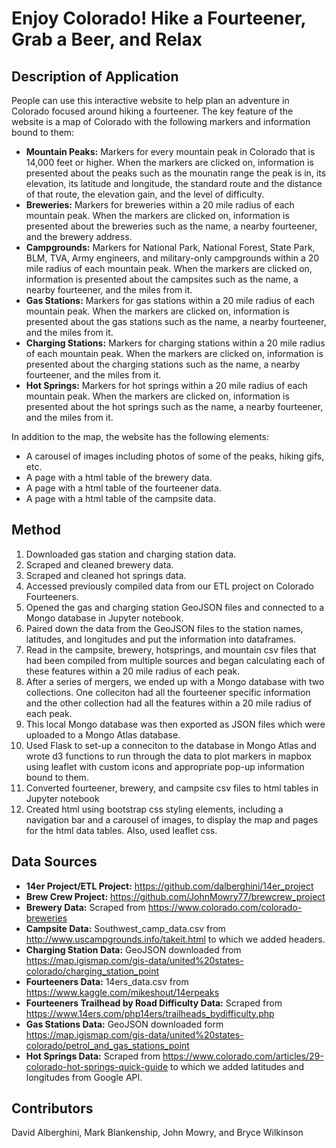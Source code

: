 # Enjoy Colorado! Hike a Fourteener, Grab a Beer, and Relax

## Description of Application
People can use this interactive website to help plan an adventure in Colorado focused around hiking a fourteener. The key feature of the website is a map of Colorado with the following markers and information bound to them:
- **Mountain Peaks:** Markers for every mountain peak in Colorado that is 14,000 feet or higher. When the markers are clicked on, information is presented about the peaks such as the mounatin range the peak is in, its elevation, its latitude and longitude, the standard route and the distance of that route, the elevation gain, and the level of difficulty.
- **Breweries:** Markers for breweries within a 20 mile radius of each mountain peak. When the markers are clicked on, information is presented about the breweries such as the name, a nearby fourteener, and the brewery address.
- **Campgrounds:** Markers for National Park, National Forest, State Park, BLM, TVA, Army engineers, and military-only campgrounds within a 20 mile radius of each mountain peak. When the markers are clicked on, information is presented about the campsites such as the name, a nearby fourteener, and the miles from it.
- **Gas Stations:** Markers for gas stations within a 20 mile radius of each mountain peak. When the markers are clicked on, information is presented about the gas stations such as the name, a nearby fourteener, and the miles from it.
- **Charging Stations:** Markers for charging stations within a 20 mile radius of each mountain peak. When the markers are clicked on, information is presented about the charging stations such as the name, a nearby fourteener, and the miles from it.
- **Hot Springs:** Markers for hot springs within a 20 mile radius of each mountain peak. When the markers are clicked on, information is presented about the hot springs such as the name, a nearby fourteener, and the miles from it.

In addition to the map, the website has the following elements:
- A carousel of images including photos of some of the peaks, hiking gifs, etc.
- A page with a html table of the brewery data.
- A page with a html table of the fourteener data.
- A page with a html table of the campsite data. 

## Method
1. Downloaded gas station and charging station data.
2. Scraped and cleaned brewery data.
3. Scraped and cleaned hot springs data.
4. Accessed previously compiled data from our ETL project on Colorado Fourteeners.
5. Opened the gas and charging station GeoJSON files and connected to a Mongo database in Jupyter notebook.
6. Paired down the data from the GeoJSON files to the station names, latitudes, and longitudes and put the information into dataframes.
7. Read in the campsite, brewery, hotsprings, and mountain csv files that had been compiled from multiple sources and began calculating each of these features within a 20 mile radius of each peak.
8. After a series of mergers, we ended up with a Mongo database with two collections. One colleciton had all the fourteener specific information and the other collection had all the features within a 20 mile radius of each peak.
9. This local Mongo database was then exported as JSON files which were uploaded to a Mongo Atlas database.
10. Used Flask to set-up a conneciton to the database in Mongo Atlas and wrote d3 functions to run through the data to plot markers in mapbox using leaflet with custom icons and appropriate pop-up information bound to them.
11. Converted fourteener, brewery, and campsite csv files to html tables in Jupyter notebook
12. Created html using bootstrap css styling elements, including a navigation bar and a carousel of images, to display the map and pages for the html data tables. Also, used leaflet css.

## Data Sources
- **14er Project/ETL Project:** https://github.com/dalberghini/14er_project
- **Brew Crew Project:** https://github.com/JohnMowry77/brewcrew_project  
- **Brewery Data:** Scraped from https://www.colorado.com/colorado-breweries
- **Campsite Data:** Southwest_camp_data.csv from http://www.uscampgrounds.info/takeit.html to which we added headers.
- **Charging Station Data:** GeoJSON downloaded from https://map.igismap.com/gis-data/united%20states-colorado/charging_station_point
- **Fourteeners Data:** 14ers_data.csv from https://www.kaggle.com/mikeshout/14erpeaks
- **Fourteeners Trailhead by Road Difficulty Data:** Scraped from https://www.14ers.com/php14ers/trailheads_bydifficulty.php
- **Gas Stations Data:** GeoJSON downloaded form https://map.igismap.com/gis-data/united%20states-colorado/petrol_and_gas_stations_point
- **Hot Springs Data:** Scraped from https://www.colorado.com/articles/29-colorado-hot-springs-quick-guide to which we added latitudes and longitudes from Google API.

## Contributors
David Alberghini, Mark Blankenship, John Mowry, and Bryce Wilkinson